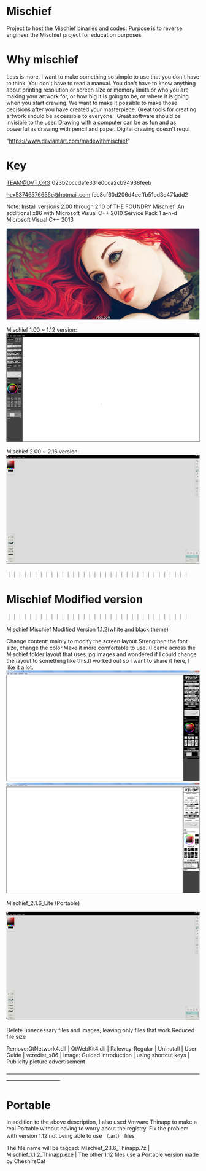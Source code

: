 # Mischief
Project to host the Mischief binaries and codes. Purpose is to reverse engineer the Mischief project for education purposes.

# Why mischief 
Less is more. I want to make something so simple to use that you don't have to think. You don't have to read a manual. You don't have to know anything about printing resolution or screen size or memory limits or who you are making your artwork for, or how big it is going to be, or where it is going when you start drawing. We want to make it possible to make those decisions after you have created your masterpiece. Great tools for creating artwork should be accessible to everyone. &nbsp;Great software should be invisible to the user. Drawing with a computer can be as fun and as powerful as drawing with pencil and paper. Digital drawing doesn't requi

"https://www.deviantart.com/madewithmischief"

# Key

TEAM@DVT.ORG
023b2bccdafe331e0cca2cb94938feeb

hex53746576656e@hotmail.com
fec8cf60d206d4eeffb51bd3e471add2


Note: Install versions 2.00 through 2.10 of THE FOUNDRY Mischief. An additional 
x86 with Microsoft Visual C++ 2010 Service Pack 1 a-n-d  Microsoft Visual C++ 2013

![image](https://github.com/Aram-Lin/Mischief-Draw-All-version/blob/main/photo/030459gik5pspim7zsp07q.jpg)

Mischief 1.00 ~ 1.12 version:
![image](https://github.com/Aram-Lin/Mischief-Draw-All-version/blob/main/photo/Snipaste_2022-10-11_15-28-11.jpg)

Mischief 2.00 ~ 2.16 version:
![image](https://github.com/Aram-Lin/Mischief-Draw-All-version/blob/main/photo/Snipaste_2022-10-11_15-26-44.jpg)

｜｜｜｜｜｜｜｜｜｜｜｜｜｜｜｜｜｜｜｜｜｜｜｜｜｜｜｜｜｜｜｜｜｜
#                                        Mischief Modified version

｜｜｜｜｜｜｜｜｜｜｜｜｜｜｜｜｜｜｜｜｜｜｜｜｜｜｜｜｜｜｜｜｜｜

Mischief Mischief Modified Version 1.1.2(white and black theme)

Change content: mainly to modify the screen layout.Strengthen the font size, change the color.Make it more comfortable to use.
(I came across the Mischief folder layout that uses.jpg images and wondered if I could change the layout to something like this.It worked out so I want to share it here, I like it a lot.
![image](https://github.com/Aram-Lin/Mischief-Draw-All-version/blob/main/photo/1111.png)
![image](https://github.com/Aram-Lin/Mischief-Draw-All-version/blob/main/photo/2222.png)

Mischief_2.1.6_Lite (Portable)

![image](https://github.com/Aram-Lin/Mischief-Draw-All-version/blob/main/photo/Snipaste_2022-10-11_15-26-44.jpg)

Delete unnecessary files and images, leaving only files that work.Reduced file size
 
Remove:QtNetwork4.dll | QtWebKit4.dll | Raleway-Regular | Uninstall | User Guide | vcredist_x86 | 
Image: Guided introduction | using shortcut keys | Publicity picture advertisement

——————————————————————————————————————————————
# Portable
In addition to the above description, I also used Vmware Thinapp to make a real Portable without having to worry about the registry. 
Fix the problem with version 1.12 not being able to use （.art） files

The file name will be tagged:
Mischief_2.1.6_Thinapp.7z | Mischief_1.1.2_Thinapp.exe | The other 1.12 files use a Portable version made by CheshireCat
